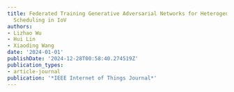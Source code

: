 ```yaml
---
title: Federated Training Generative Adversarial Networks for Heterogeneous Vehicle
  Scheduling in IoV
authors:
- Lizhao Wu
- Hui Lin
- Xiaoding Wang
date: '2024-01-01'
publishDate: '2024-12-28T00:58:40.274519Z'
publication_types:
- article-journal
publication: '*IEEE Internet of Things Journal*'
---
```

